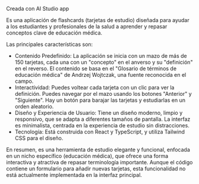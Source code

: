 Creada con AI Studio app

Es una aplicación de flashcards (tarjetas de estudio) diseñada para ayudar a los estudiantes y profesionales de la salud a aprender y repasar conceptos clave de educación médica.

Las principales características son:

* Contenido Predefinido: La aplicación se inicia con un mazo de más de 150 tarjetas, cada una con un "concepto" en el anverso y su "definición" en el reverso. El contenido se basa en el "Glosario de términos de educación médica" de Andrzej Wojtczak, una fuente reconocida en el campo.
* Interactividad: Puedes voltear cada tarjeta con un clic para ver la definición. Puedes navegar por el mazo usando los botones "Anterior" y "Siguiente". Hay un botón para barajar las tarjetas y estudiarlas en un orden aleatorio.
*  Diseño y Experiencia de Usuario: Tiene un diseño moderno, limpio y responsivo, que se adapta a diferentes tamaños de pantalla. La interfaz es minimalista, centrada en la experiencia de estudio sin distracciones.
*  Tecnología: Está construida con React y TypeScript, y utiliza Tailwind CSS para el diseño.

En resumen, es una herramienta de estudio elegante y funcional, enfocada en un nicho específico (educación médica), que ofrece una forma interactiva y atractiva de repasar terminología importante. Aunque el código contiene un formulario para añadir nuevas tarjetas, esta funcionalidad no está actualmente implementada en la interfaz principal.
